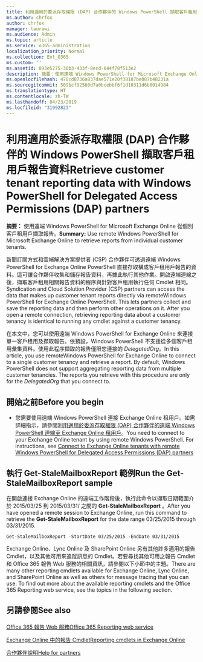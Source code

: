 ```yaml
---
title: 利用適用於委派存取權限 (DAP) 合作夥伴的 Windows PowerShell 擷取客戶租用戶報告資料
ms.author: chrfox
author: chrfox
manager: laurawi
ms.audience: Admin
ms.topic: article
ms.service: o365-administration
localization_priority: Normal
ms.collection: Ent_O365
ms.custom: ''
ms.assetid: 893e5275-30b3-433f-8ecd-644f78f513e2
description: 摘要：使用遠端 Windows PowerShell for Microsoft Exchange Online 從個別客戶租用戶擷取報告。
ms.openlocfilehash: 478cd8736a837dae571e20f38187be087b48231a
ms.sourcegitcommit: 509bcf92580d7a0bcebbf6f1d10311d6b0014984
ms.translationtype: HT
ms.contentlocale: zh-TW
ms.lasthandoff: 04/23/2019
ms.locfileid: "31992823"
---
```

# <a name="retrieve-customer-tenant-reporting-data-with-windows-powershell-for-delegated-access-permissions-dap-partners"></a><span data-ttu-id="6367c-103">利用適用於委派存取權限 (DAP) 合作夥伴的 Windows PowerShell 擷取客戶租用戶報告資料</span><span class="sxs-lookup"><span data-stu-id="6367c-103">Retrieve customer tenant reporting data with Windows PowerShell for Delegated Access Permissions (DAP) partners</span></span>

 <span data-ttu-id="6367c-104">**摘要：** 使用遠端 Windows PowerShell for Microsoft Exchange Online 從個別客戶租用戶擷取報告。</span><span class="sxs-lookup"><span data-stu-id="6367c-104">**Summary:** Use remote Windows PowerShell for Microsoft Exchange Online to retrieve reports from individual customer tenants.</span></span>
  
<span data-ttu-id="6367c-p101">新聞訂閱方式和雲端解決方案提供者 (CSP) 合作夥伴可透過遠端 Windows PowerShell for Exchange Online PowerShell 直接存取構成客戶租用戶報告的資料。這可讓合作夥伴收集和儲存報告資料，再據此執行其他作業。開啟遠端連線之後，擷取客戶租用相關報告資料的程序與針對客戶租用執行任何 Cmdlet 相同。</span><span class="sxs-lookup"><span data-stu-id="6367c-p101">Syndication and Cloud Solution Provider (CSP) partners can access the data that makes up customer tenant reports directly via remoteWindows PowerShell for Exchange Online PowerShell. This lets partners collect and save the reporting data and then perform other operations on it. After you open a remote connection, retrieving reporting data about a customer tenancy is identical to running any cmdlet against a customer tenancy.</span></span>
  
<span data-ttu-id="6367c-p102">在本文中，您可以使用遠端 Windows PowerShell for Exchange Online 來連接單一客戶租用及擷取報告。依預設，Windows PowerShell 不支援從多個客戶租用彙集資料。使用此程序擷取的報告僅限您連接的  _DelegatedOrg_。</span><span class="sxs-lookup"><span data-stu-id="6367c-p102">In this article, you use remoteWindows PowerShell for Exchange Online to connect to a single customer tenancy and retrieve a report. By default, Windows PowerShell does not support aggregating reporting data from multiple customer tenancies. The reports you retrieve with this procedure are only for the  _DelegatedOrg_ that you connect to.</span></span>
  
 
## <a name="before-you-begin"></a><span data-ttu-id="6367c-111">開始之前</span><span class="sxs-lookup"><span data-stu-id="6367c-111">Before you begin</span></span>

- <span data-ttu-id="6367c-p103">您需要使用遠端 Windows PowerShell 連接 Exchange Online 租用戶。如需詳細指示，請參閱[利用適用於委派存取權限 (DAP) 合作夥伴的遠端 Windows PowerShell 連線至 Exchange Online 租用戶](connect-to-exchange-online-tenants-with-remote-windows-powershell-for-delegated.md)。</span><span class="sxs-lookup"><span data-stu-id="6367c-p103">You need to connect to your Exchange Online tenant by using remote Windows PowerShell. For instructions, see [Connect to Exchange Online tenants with remote Windows PowerShell for Delegated Access Permissions (DAP) partners](connect-to-exchange-online-tenants-with-remote-windows-powershell-for-delegated.md)</span></span>
    
## <a name="run-the-get-stalemailboxreport-sample"></a><span data-ttu-id="6367c-114">執行 Get-StaleMailboxReport 範例</span><span class="sxs-lookup"><span data-stu-id="6367c-114">Run the Get-StaleMailboxReport sample</span></span>

<span data-ttu-id="6367c-115">在開啟連接 Exchange Online 的遠端工作階段後，執行此命令以擷取日期範圍介於 2015/03/25 到 2015/03/31/ 之間的 **Get-StaleMailboxReport** 。</span><span class="sxs-lookup"><span data-stu-id="6367c-115">After you have opened a remote session to Exchange Online, run this command to retrieve the **Get-StaleMailboxReport** for the date range 03/25/2015 through 03/31/2015.</span></span>
  
```
Get-StaleMailboxReport -StartDate 03/25/2015 -EndDate 03/31/2015
```

<span data-ttu-id="6367c-p104">Exchange Online、Lync Online 及 SharePoint Online 另有其他許多適用的報告 Cmdlet，以及其他可用來追蹤訊息的 Cmdlet。若要尋找其他可用之報告 Cmdlet 和 Office 365 報告 Web 服務的相關資訊，請參閱以下小節中的主題。</span><span class="sxs-lookup"><span data-stu-id="6367c-p104">There are many other reporting cmdlets available for Exchange Online, Lync Online, and SharePoint Online as well as others for message tracing that you can use. To find out more about the available reporting cmdlets and the Office 365 Reporting web service, see the topics in the following section.</span></span>
  
## <a name="see-also"></a><span data-ttu-id="6367c-118">另請參閱</span><span class="sxs-lookup"><span data-stu-id="6367c-118">See also</span></span>

#### 

[<span data-ttu-id="6367c-119">Office 365 報告 Web 服務</span><span class="sxs-lookup"><span data-stu-id="6367c-119">Office 365 Reporting web service</span></span>](https://go.microsoft.com/fwlink/p/?LinkId=532777)
  
[<span data-ttu-id="6367c-120">Exchange Online 中的報告 Cmdlet</span><span class="sxs-lookup"><span data-stu-id="6367c-120">Reporting cmdlets in Exchange Online</span></span>](https://go.microsoft.com/fwlink/p/?LinkId=526430)
  
[<span data-ttu-id="6367c-121">合作夥伴說明</span><span class="sxs-lookup"><span data-stu-id="6367c-121">Help for partners</span></span>](https://go.microsoft.com/fwlink/p/?LinkID=533477)

